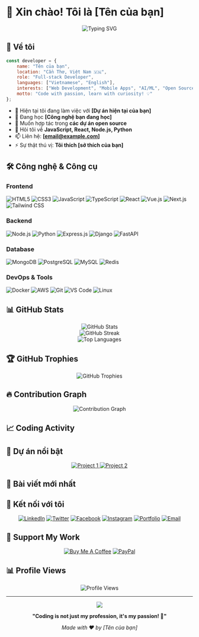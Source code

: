 # 👋 Xin chào! Tôi là [Tên của bạn]

<div align="center">
  <img src="https://readme-typing-svg.herokuapp.com?font=Fira+Code&pause=1000&color=2196F3&center=true&vCenter=true&width=435&lines=Full-stack+Developer;Software+Engineer;Tech+Enthusiast;Always+learning+new+things" alt="Typing SVG" />
</div>

## 🚀 Về tôi

```javascript
const developer = {
    name: "Tên của bạn",
    location: "Cần Thơ, Việt Nam 🇻🇳",
    role: "Full-stack Developer",
    languages: ["Vietnamese", "English"],
    interests: ["Web Development", "Mobile Apps", "AI/ML", "Open Source"],
    motto: "Code with passion, learn with curiosity! 💡"
};
```

- 🔭 Hiện tại tôi đang làm việc với **[Dự án hiện tại của bạn]**
- 🌱 Đang học **[Công nghệ bạn đang học]**
- 👯 Muốn hợp tác trong **các dự án open source**
- 💬 Hỏi tôi về **JavaScript, React, Node.js, Python**
- 📫 Liên hệ: **[email@example.com]**
- ⚡ Sự thật thú vị: **Tôi thích [sở thích của bạn]**

## 🛠️ Công nghệ & Công cụ

### Frontend
![HTML5](https://img.shields.io/badge/-HTML5-E34F26?style=flat-square&logo=html5&logoColor=white)
![CSS3](https://img.shields.io/badge/-CSS3-1572B6?style=flat-square&logo=css3)
![JavaScript](https://img.shields.io/badge/-JavaScript-F7DF1E?style=flat-square&logo=javascript&logoColor=black)
![TypeScript](https://img.shields.io/badge/-TypeScript-007ACC?style=flat-square&logo=typescript&logoColor=white)
![React](https://img.shields.io/badge/-React-61DAFB?style=flat-square&logo=react&logoColor=black)
![Vue.js](https://img.shields.io/badge/-Vue.js-4FC08D?style=flat-square&logo=vue.js&logoColor=white)
![Next.js](https://img.shields.io/badge/-Next.js-000000?style=flat-square&logo=next.js)
![Tailwind CSS](https://img.shields.io/badge/-Tailwind_CSS-38B2AC?style=flat-square&logo=tailwind-css&logoColor=white)

### Backend
![Node.js](https://img.shields.io/badge/-Node.js-339933?style=flat-square&logo=node.js&logoColor=white)
![Python](https://img.shields.io/badge/-Python-3776AB?style=flat-square&logo=python&logoColor=white)
![Express.js](https://img.shields.io/badge/-Express.js-000000?style=flat-square&logo=express)
![Django](https://img.shields.io/badge/-Django-092E20?style=flat-square&logo=django)
![FastAPI](https://img.shields.io/badge/-FastAPI-009688?style=flat-square&logo=fastapi&logoColor=white)

### Database
![MongoDB](https://img.shields.io/badge/-MongoDB-47A248?style=flat-square&logo=mongodb&logoColor=white)
![PostgreSQL](https://img.shields.io/badge/-PostgreSQL-336791?style=flat-square&logo=postgresql&logoColor=white)
![MySQL](https://img.shields.io/badge/-MySQL-4479A1?style=flat-square&logo=mysql&logoColor=white)
![Redis](https://img.shields.io/badge/-Redis-DC382D?style=flat-square&logo=redis&logoColor=white)

### DevOps & Tools
![Docker](https://img.shields.io/badge/-Docker-2496ED?style=flat-square&logo=docker&logoColor=white)
![AWS](https://img.shields.io/badge/-AWS-232F3E?style=flat-square&logo=amazon-aws)
![Git](https://img.shields.io/badge/-Git-F05032?style=flat-square&logo=git&logoColor=white)
![VS Code](https://img.shields.io/badge/-VS_Code-007ACC?style=flat-square&logo=visual-studio-code)
![Linux](https://img.shields.io/badge/-Linux-FCC624?style=flat-square&logo=linux&logoColor=black)

## 📊 GitHub Stats

<div align="center">
  <img src="https://github-readme-stats.vercel.app/api?username=YOUR_USERNAME&show_icons=true&theme=radical&count_private=true" alt="GitHub Stats" />
</div>

<div align="center">
  <img src="https://github-readme-streak-stats.herokuapp.com/?user=YOUR_USERNAME&theme=radical" alt="GitHub Streak" />
</div>

<div align="center">
  <img src="https://github-readme-stats.vercel.app/api/top-langs/?username=YOUR_USERNAME&layout=compact&theme=radical" alt="Top Languages" />
</div>

## 🏆 GitHub Trophies

<div align="center">
  <img src="https://github-profile-trophy.vercel.app/?username=YOUR_USERNAME&theme=radical&no-frame=false&no-bg=false&margin-w=4" alt="GitHub Trophies" />
</div>

## 🔥 Contribution Graph

<div align="center">
  <img src="https://github-readme-activity-graph.vercel.app/graph?username=YOUR_USERNAME&theme=react-dark&bg_color=20232a&hide_border=true" alt="Contribution Graph" />
</div>

## 📈 Coding Activity

<!--START_SECTION:waka-->
<!--END_SECTION:waka-->

## 🌟 Dự án nổi bật

<div align="center">
  <a href="https://github.com/YOUR_USERNAME/PROJECT1">
    <img src="https://github-readme-stats.vercel.app/api/pin/?username=YOUR_USERNAME&repo=PROJECT1&theme=radical" alt="Project 1" />
  </a>
  <a href="https://github.com/YOUR_USERNAME/PROJECT2">
    <img src="https://github-readme-stats.vercel.app/api/pin/?username=YOUR_USERNAME&repo=PROJECT2&theme=radical" alt="Project 2" />
  </a>
</div>

## 📝 Bài viết mới nhất

<!-- BLOG-POST-LIST:START -->
<!-- BLOG-POST-LIST:END -->

## 🤝 Kết nối với tôi

<div align="center">
  
[![LinkedIn](https://img.shields.io/badge/-LinkedIn-0077B5?style=for-the-badge&logo=linkedin&logoColor=white)](https://linkedin.com/in/YOUR_LINKEDIN)
[![Twitter](https://img.shields.io/badge/-Twitter-1DA1F2?style=for-the-badge&logo=twitter&logoColor=white)](https://twitter.com/YOUR_TWITTER)
[![Facebook](https://img.shields.io/badge/-Facebook-1877F2?style=for-the-badge&logo=facebook&logoColor=white)](https://facebook.com/YOUR_FACEBOOK)
[![Instagram](https://img.shields.io/badge/-Instagram-E4405F?style=for-the-badge&logo=instagram&logoColor=white)](https://instagram.com/YOUR_INSTAGRAM)
[![Portfolio](https://img.shields.io/badge/-Portfolio-000000?style=for-the-badge&logo=github&logoColor=white)](https://your-portfolio.com)
[![Email](https://img.shields.io/badge/-Email-D14836?style=for-the-badge&logo=gmail&logoColor=white)](mailto:your.email@example.com)

</div>

## 💝 Support My Work

<div align="center">
  
[![Buy Me A Coffee](https://img.shields.io/badge/-Buy_Me_A_Coffee-FFDD00?style=for-the-badge&logo=buy-me-a-coffee&logoColor=black)](https://buymeacoffee.com/YOUR_USERNAME)
[![PayPal](https://img.shields.io/badge/-PayPal-00457C?style=for-the-badge&logo=paypal&logoColor=white)](https://paypal.me/YOUR_USERNAME)

</div>

## 📊 Profile Views

<div align="center">
  
![Profile Views](https://komarev.com/ghpvc/?username=YOUR_USERNAME&color=brightgreen&style=flat-square&label=Profile+Views)

</div>

---

<div align="center">
  <img src="https://capsule-render.vercel.app/api?type=waving&color=gradient&height=60&section=footer"/>
</div>

<div align="center">
  
**"Coding is not just my profession, it's my passion! 🚀"**

*Made with ❤️ by [Tên của bạn]*

</div>
